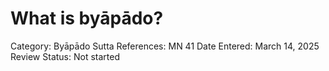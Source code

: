 # What is byāpādo?

Category: Byāpādo
Sutta References: MN 41
Date Entered: March 14, 2025
Review Status: Not started